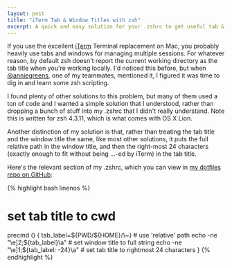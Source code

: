 ```yaml
---
layout: post
title: "iTerm Tab & Window Titles with zsh"
excerpt: A quick and easy solution for your .zshrc to get useful tab & window titles.
---
```


If you use the excellent [iTerm](http://iterm.sourceforge.net/) Terminal replacement on Mac, you probably heavily use tabs and windows for managing multiple sessions. For whatever reason, by default zsh doesn't report the current working directory as the tab title when you're working locally. I'd noticed this before, but when [@anniegreens](http://anniegreens.com/), one of my teammates, mentioned it, I figured it was time to dig in and learn some zsh scripting.

I found plenty of other solutions to this problem, but many of them used a ton of code and I wanted a simple solution that I understood, rather than dropping a bunch of stuff into my .zshrc that I didn't really understand. Note this is written for zsh 4.3.11, which is what comes with OS X Lion.

Another distinction of my solution is that, rather than treating the tab title and the window title the same, like most other solutions, it puts the full relative path in the window title, and then the right-most 24 characters (exactly enough to fit without being ...-ed by iTerm) in the tab title. 

Here's the relevant section of my .zshrc, which you can view in [my dotfiles repo on GitHub](https://github.com/tkrajcar/dotfiles):

{% highlight bash linenos %}
# set tab title to cwd
precmd () {
  tab_label=${PWD/${HOME}/\~} # use 'relative' path
  echo -ne "\e]2;${tab_label}\a" # set window title to full string
  echo -ne "\e]1;${tab_label: -24}\a" # set tab title to rightmost 24 characters
}
{% endhighlight %}
